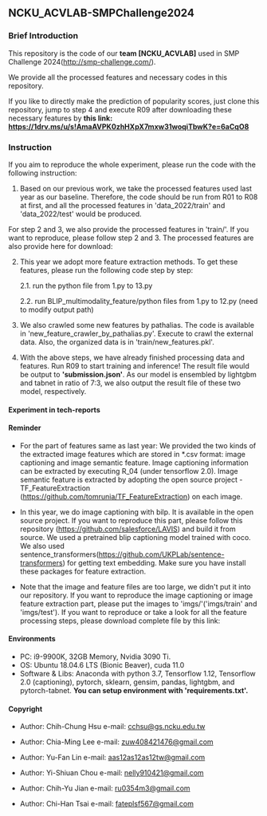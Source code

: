 ## NCKU_ACVLAB-SMPChallenge2024


### Brief Introduction 

This repository is the code of our **team [NCKU_ACVLAB]** used in SMP Challenge 2024(http://smp-challenge.com/).

We provide all the processed features and necessary codes in this repository.

If you like to directly make the prediction of popularity scores, just clone this repository, jump to step 4 and execute R09 after downloading these necessary features by **this link: https://1drv.ms/u/s!AmaAVPK0zhHXpX7mxw31woqiTbwK?e=6aCqO8**

### Instruction
If you aim to reproduce the whole experiment, please run the code with the following instruction:

1. Based on our previous work, we take the processed features used last year as our baseline. Therefore, the code should be run from R01 to R08 at first, and all the processed features in 'data_2022/train' and 'data_2022/test' would be produced.

For step 2 and 3, we also provide the processed features in 'train/'. If you want to reproduce, please follow step 2 and 3. The processed features are also provide here for download:  

2. This year we adopt more feature extraction methods. To get these features, please run the following code step by step:
   
    2.1. run the python file from 1.py to 13.py
   
    2.2. run BLIP_multimodality_feature/python files from 1.py to 12.py (need to modify output path)
   
3. We also crawled some new features by pathalias. The code is available in 'new_feature_crawler_by_pathalias.py'. Execute to crawl the external data. Also, the organized data is in 'train/new_features.pkl'.

4. With the above steps, we have already finished processing data and features. Run R09 to start training and inference! The result file would be output to **'submission.json'**. As our model is ensembled by lightgbm and tabnet in ratio of 7:3, we also output the result file of these two model, respectively.

#### Experiment in tech-reports

#### Reminder
- For the part of features same as last year:
We provided the two kinds of the extracted image features which are stored in *.csv format: image captioning and image 
semantic feature. Image captioning information can be extracted by executing R_04 (under tensorflow 2.0). Image semantic feature is extracted by adopting the open source project - TF_FeatureExtraction (https://github.com/tomrunia/TF_FeatureExtraction) on each image.

- In this year, we do image captioning with bilp. It is available in the open source project. If you want to reproduce this part, please follow this repository (https://github.com/salesforce/LAVIS) and build it from source. We used a pretrained blip captioning model trained with coco. We also used sentence_transformers(https://github.com/UKPLab/sentence-transformers) for getting text embedding. Make sure you have install these packages for feature extraction.

- Note that the image and feature files are too large, we didn't put it into our repository. If you want to reproduce the image captioning or image feature extraction part, please put the images to 'imgs/'('imgs/train' and 'imgs/test'). If you want to reproduce or take a look for all the feature processing steps, please download complete file by this link:  

#### Environments
- PC:  i9-9900K, 32GB Memory, Nvidia 3090 Ti.
- OS: Ubuntu 18.04.6 LTS (Bionic Beaver), cuda 11.0
- Software & Libs: Anaconda with python 3.7, Tensorflow 1.12, Tensorflow 2.0 (captioning), pytorch, sklearn, gensim, pandas, lightgbm, and pytorch-tabnet. **You can setup environment with 'requirements.txt'.**

#### Copyright
- Author: Chih-Chung Hsu
e-mail: cchsu@gs.ncku.edu.tw

- Author: Chia-Ming Lee
e-mail: zuw408421476@gmail.com

- Author: Yu-Fan Lin
e-mail: aas12as12as12tw@gmail.com

- Author: Yi-Shiuan Chou
e-mail: nelly910421@gmail.com

- Author: Chih-Yu Jian
e-mail: ru0354m3@gmail.com

- Author: Chi-Han Tsai
e-mail: fateplsf567@gmail.com
